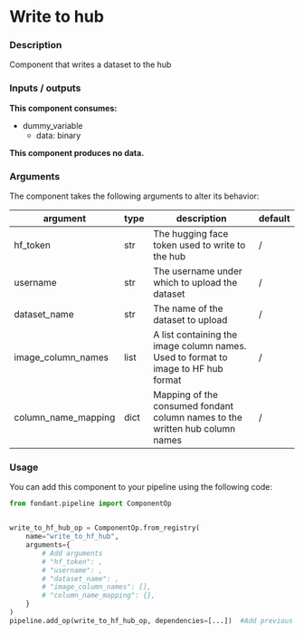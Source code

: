 # Write to hub

### Description
Component that writes a dataset to the hub

### Inputs / outputs

**This component consumes:**

- dummy_variable
    - data: binary

**This component produces no data.**

### Arguments

The component takes the following arguments to alter its behavior:

| argument | type | description | default |
| -------- | ---- | ----------- | ------- |
| hf_token | str | The hugging face token used to write to the hub | / |
| username | str | The username under which to upload the dataset | / |
| dataset_name | str | The name of the dataset to upload | / |
| image_column_names | list | A list containing the image column names. Used to format to image to HF hub format | / |
| column_name_mapping | dict | Mapping of the consumed fondant column names to the written hub column names | / |

### Usage

You can add this component to your pipeline using the following code:

```python
from fondant.pipeline import ComponentOp


write_to_hf_hub_op = ComponentOp.from_registry(
    name="write_to_hf_hub",
    arguments={
        # Add arguments
        # "hf_token": ,
        # "username": ,
        # "dataset_name": ,
        # "image_column_names": [],
        # "column_name_mapping": {},
    }
)
pipeline.add_op(write_to_hf_hub_op, dependencies=[...])  #Add previous component as dependency
```

